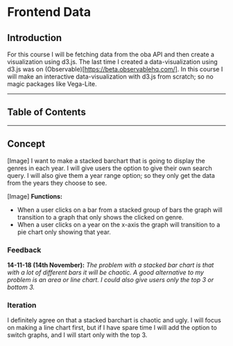 # Frontend Data

## Introduction
For this course I will be fetching data from the oba API and then create a visualization using d3.js. The last time I created a data-visualization using d3.js was on (Observable)[https://beta.observablehq.com/]. In this course I will make an interactive data-visualization with d3.js from scratch; so no magic packages like Vega-Lite.

---

## Table of Contents


---

## Concept
[Image]
I want to make a stacked barchart that is going to display the genres in each year. I will give users the option to give their own search query. I will also give them a year range option; so they only get the data from the years they choose to see.

[Image]
**Functions:**
- When a user clicks on a bar from a stacked group of bars the graph will transition to a graph that only shows the clicked on genre.
- When a user clicks on a year on the x-axis the graph will transition to a pie chart only showing that year.

### Feedback
**14-11-18 (14th November):**
_The problem with a stacked bar chart is that with a lot of different bars it will be chaotic. A good alternative to my problem is an area or line chart. I could also give users only the top 3 or bottom 3._

### Iteration
I definitely agree on that a stacked barchart is chaotic and ugly. I will focus on making a line chart first, but if I have spare time I will add the option to switch graphs, and I will start only with the top 3. 
